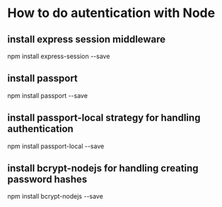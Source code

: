 # How to do autentication with Node 

## install express session middleware
npm install express-session --save
## install passport
npm install passport --save
## install passport-local strategy for handling authentication
npm install passport-local --save
## install bcrypt-nodejs for handling creating password hashes
npm install bcrypt-nodejs --save